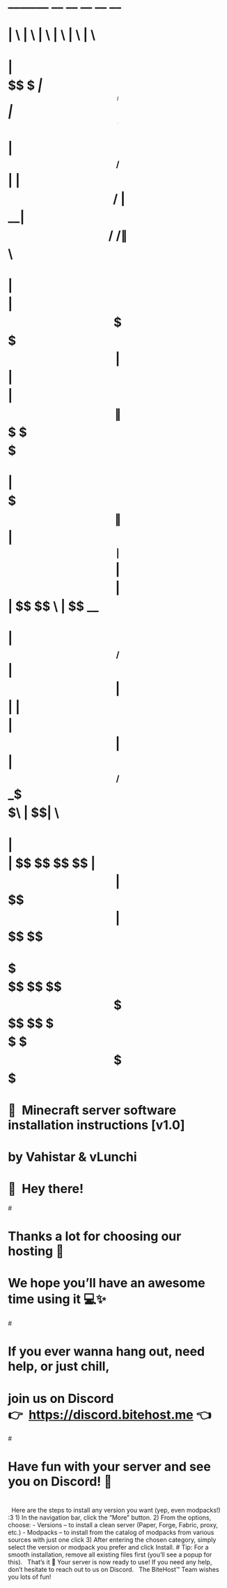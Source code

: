 #     _______   __    __                __    __                        __     
#    |       \ |  \  |  \              |  \  |  \                      |  \    
#    | $$$$$$$\ \$$ _| $$_     ______  | $$  | $$  ______    _______  _| $$_   
#    | $$__/ $$|  \|   $$ \   /      \ | $$__| $$ /      \  /       \|   $$ \  
#    | $$    $$| $$ \$$$$$$  |  $$$$$$\| $$    $$|  $$$$$$\|  $$$$$$$ \$$$$$$  
#    | $$$$$$$\| $$  | $$ __ | $$    $$| $$$$$$$$| $$  | $$ \$$    \   | $$ __ 
#    | $$__/ $$| $$  | $$|  \| $$$$$$$$| $$  | $$| $$__/ $$ _\$$$$$$\  | $$|  \
#    | $$    $$| $$   \$$  $$ \$$     \| $$  | $$ \$$    $$|       $$   \$$  $$
#     \$$$$$$$  \$$    \$$$$   \$$$$$$$ \$$   \$$  \$$$$$$  \$$$$$$$     \$$$$ 
#                                                                              
#     🚀  Minecraft server software installation instructions [v1.0]                                                                          
#     by Vahistar & vLunchi     
#                      
#
#
#     🎉  Hey there!                        
# 
#     Thanks a lot for choosing our hosting 🚀  
#     We hope you’ll have an awesome time using it 💻✨  
# 
#     If you ever wanna hang out, need help, or just chill,  
#     join us on Discord 👉  https://discord.bitehost.me 👈
# 
#     Have fun with your server and see you on Discord! 👋
#
 
      Here are the steps to install any version you want (yep, even modpacks!) :3
      1) In the navigation bar, click the “More” button.
      2) From the options, choose:
            - Versions – to install a clean server (Paper, Forge, Fabric, proxy, etc.)
            - Modpacks – to install from the catalog of modpacks from various sources with just one click
      3) After entering the chosen category, simply select the version or modpack you prefer and click Install.
          # Tip: For a smooth installation, remove all existing files first (you’ll see a popup for this).
 
      That’s it 🎉
      Your server is now ready to use! If you need any help, don’t hesitate to reach out to us on Discord.
 
      The BiteHost™ Team wishes you lots of fun!

